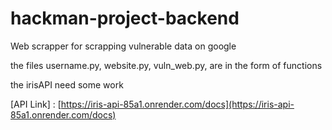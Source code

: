 # hackman-project-backend
Web scrapper for scrapping vulnerable data on google

the files username.py,
          website.py,
          vuln_web.py,
are in the form of functions

the irisAPI need some work

[API Link] : [https://iris-api-85a1.onrender.com/docs](https://iris-api-85a1.onrender.com/docs)
